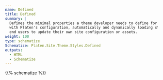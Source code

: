 ```yaml
---
name: Defined
title: Defined
summary: |
  Defines the minimal properties a theme developer needs to define for a style module to function
  with Platen's configuration, automatically and dynamically loading styles without requiring the
  end users to update their own site configuration or assets.
weight: 100
type: schematize
Schematize: Platen.Site.Theme.Styles.Defined
outputs:
  - HTML
  - Schematize
---
```


{{% schematize %}}

